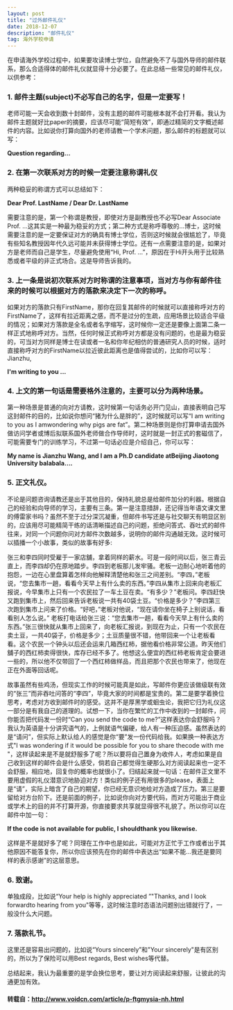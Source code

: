 ```yaml
---
layout: post
title: "过外邮件礼仪"
date: 2018-12-07
description: "邮件礼仪"
tag: 海外学校申请
---   
```


在申请海外学校过程中，如果要攻读博士学位，自然避免不了与国外导师的邮件联系，那么合适得体的邮件礼仪就显得十分必要了。在此总结一些常见的邮件礼仪，以供参考：

### 1.  邮件主题(subject)不必写自己的名字，但是一定要写！  
老师可能一天会收到数十封邮件，没有主题的邮件可能根本就不会打开看。我认为邮件主题就好比paper的摘要，应该尽可能“简短有效”，即通过精简的文字概述邮件的内容。比如说你打算向国外的老师请教一个学术问题，那么邮件的标题就可以写：  


**Question regarding...**

### 2.  在第一次联系对方的时候一定要注意称谓礼仪  

两种稳妥的称谓方式可以总结如下：  

**Dear Prof. LastName / Dear Dr. LastName**

需要注意的是，第一个称谓是教授，即使对方是副教授也不必写Dear Associate Prof. ...这其实是一种最为稳妥的方式；第二种方式是称呼尊敬的...博士，这时候需要注意的是一定要保证对方的确具有博士学位，否则这时候就会很尴尬了，毕竟有些知名教授因年代久远可能并未获得博士学位。还有一点需要注意的是，如果对方是老师而自己是学生，尽量避免使用“Hi, Prof. ...”，原因在于Hi开头用于比较熟悉或者平级的非正式场合。这是导师告诉我的。

### 3.  上一条是说初次联系对方时称谓的注意事项，当对方与你有邮件往来的时候可以根据对方的落款来决定下一次的称呼。  
如果对方的落款只有FirstName，那你在回复其邮件的时候就可以直接称呼对方的FirstName了，这样有拉近距离之感，而不是过分的生疏，应用场景比较适合平级的情况；如果对方落款是全名或者名字缩写，这时候你一定还是要像上面第二条一样正式地称呼对方。当然，任何时候正式称呼对方都是没有问题的，也是最为稳妥的，可当对方同样是博士在读或者一名和你年纪相仿的普通研究人员的时候，适时直接称呼对方的FirstName以拉近彼此距离也是值得尝试的，比如你可以写：Jianzhu,                       

**I'm writing to you ...**

### 4.  上文的第一句话是需要格外注意的，主要可以分为两种场景。  
第一种场景是普通的向对方请教，这时候第一句话务必开门见山，直接表明自己写这封邮件的目的，比如说你想问“猪为什么是胖的”，这时候就可以写“I am writing to you as I amwondering why pigs are fat”。第二种场景则是你打算申请去国外做访问学者或博后拟联系国外老师做合作导师时，这时就是一封正式的套磁信了，可能需要专门的训练学习，不过第一句话必应是介绍自己，你可以写：

**My name is Jianzhu Wang, and I am a Ph.D candidate atBeijing Jiaotong University balabala....**

### 5.  正文礼仪。  
不论是问题咨询请教还是出于其他目的，保持礼貌总是给邮件加分的利器。根据自己的经验和向导师的学习，主要有三条。第一是注意措辞，还记得当年语文课文里的傅雷家书吗？虽然不至于过分深沉凝重，但邮件书写还是与社交聊天有明显区别的，应该用尽可能精简干练的话清晰描述自己的问题，拒绝问答式、吞吐式的邮件往来，对同一个问题你问对方邮件次数越多，说明你的邮件沟通越无效。这时候可以插播一个小故事，类似的故事有好多:

张三和李四同时受雇于一家店舖，拿着同样的薪水。可是一段时间以后，张三青云直上，而李四却仍在原地踏步。李四到老板那儿发牢骚。老板一边耐心地听着他的抱怨，一边在心里盘算着怎样向他解释清楚他和张三之间差别。“李四，”老板说，“您去集市一趟，看看今天早上有什么卖的东西。”李四从集市上回来向老板汇报说，今早集市上只有一个农民拉了一车土豆在卖。“有多少？”老板问。李四赶快又跑到集市上，然后回来告诉老板说一共有40袋土豆。“价格是多少？”李四第三次跑到集市上问来了价格。“好吧，”老板对他说，“现在请你坐在椅子上别说话，看看别人怎么说。” 老板打电话给张三说：“您去集市一趟，看看今天早上有什么卖的东西。”张三很快就从集市上回来了，向老板汇报说，到现在为止，只有一个农民在卖土豆，一共40袋子，价格是多少；土豆质量很不错，他带回来一个让老板看看。这个农民一个钟头以后还会运来几箱西红柿，据他看价格非常公道。昨天他们舖子的西红柿卖得很快，库存已经不多了。他想这么便宜的西红柿老板肯定会要进一些的，所以他不仅带回了一个西红柿做样品，而且把那个农民也带来了，他现在正在外面等回话呢。

故事虽然有些鸡汤，但现实工作的时候可能真是如此，写邮件你更应该做级联有效的“张三”而非吞吐问答的“李四”，毕竟大家的时间都是宝贵的。第二是要学着换位思考，考虑对方收到邮件时的感受。这并不是厚黑学或蛔虫论，我把它归为礼仪这一部分是有我自己的道理的。试想一下，当你在繁忙的工作中收到的一封邮件，问你能否把代码发一份时“Can you send the code to me?”这样表达你会舒服吗？我认为英语是十分讲究语气的，上例就语气偏硬，给人有一种压迫感。虽然表达的是“请问”，但实际上默认给人的感觉是你“要”发一份代码给我。如果换一种表达方式"I was wondering if it would be possible for you to share thecode with me "，这样读起来是不是就舒服多了呢？所以要将自己置身为收件人，考虑如果是自己收到这样的邮件会是什么感受，倘若自己都觉得生硬那么对方阅读起来也一定不会舒服，相应地，回复你的概率也就很小了。归结起来就一句话：在邮件正文里不要用虚假的礼仪潜意识地胁迫对方！类似的例子还有用很多的please，表面上是“请”，实际上暗含了自己的期望，你已经无意识地给对方造成了压力。第三是要留给对方台阶下。还是前面的例子，比如说你向对方要代码，而对方可能出于商业或学术上的目的并不打算开源，你直接要求共享就显得很不礼貌了。所以你可以在邮件中加一句：

**If the code is not available for public, I shouldthank you likewise.**

这样是不是就好多了呢？同理在工作中也是如此，可能对方正忙于工作或者出于其他原因不能答复你，所以你应该预先在你的邮件中表达出“如果不能...我还是要同样的表示感谢”的这层意思。

### 6.  致谢。  
单独成段，比如说“Your help is highly appreciated ”"Thanks, and I look forwardto hearing from you"等等，这时候注意时态语法问题别出错就行了，一般没什么大问题。

### 7.  落款礼节。  
这里还是容易出问题的，比如说“Yours sincerely”和"Your sincerely"是有区别的，所以为了保险可以用Best regards, Best wishes等代替。

总结起来，我认为最重要的是学会换位思考，要让对方阅读起来舒服，让彼此的沟通更加有效。


#### 转载自：http://www.voidcn.com/article/p-ftgmysia-nh.html
